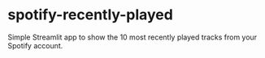 # spotify-recently-played
Simple Streamlit app to show the 10 most recently played tracks from your Spotify account.
